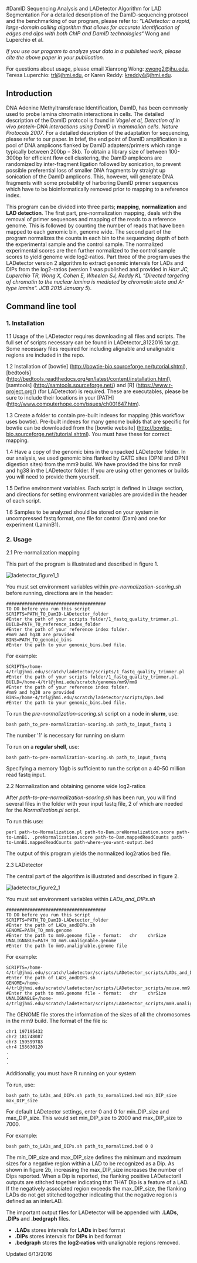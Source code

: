 #DamID Sequencing Analysis and LADetector Algorithm for LAD Segmentation
For a detailed description of the DamID-sequencing protocol and the benchmarking of our program, please refer to:
*“LADetector: a rapid, large-domain calling algorithm that allows for accurate identification of edges and dips with both ChIP and DamID technologies“* Wong and Luperchio et al.

*If you use our program to analyze your data in a published work, please cite the above paper in your publication.*

For questions about usage, please email Xianrong Wong: xwong2@jhu.edu, Teresa Luperchio: trl@jhmi.edu, or Karen Reddy: kreddy4@jhmi.edu.

## Introduction

DNA Adenine Methyltransferase Identification, DamID, has been commonly used to probe lamina chromatin interactions in cells. The detailed description of the DamID protocol is found in *Vogel et al, Detection of in vivo protein-DNA interactions using DamID in mammalian cells. Nature Protocols 2007*. For a detailed description of the adaptation for sequencing, please refer to our paper. In brief, the end point of DamID amplification is a pool of DNA amplicons flanked by DamID adapters/primers which range typically between 200bp – 3kb. To obtain a library size of between 100-300bp for efficient flow cell clustering, the DamID amplicons are randomized by inter-fragment ligation followed by sonication, to prevent possible preferential loss of smaller DNA fragments by straight up sonication of the DamID amplicons. This, however, will generate DNA fragments with some probability of harboring DamID primer sequences which have to be bioinformatically removed prior to mapping to a reference index.

This program can be divided into three parts; **mapping**, **normalization** and **LAD detection**. The first part, pre-normalization mapping, deals with the removal of primer sequences and mapping of the reads to a reference genome. This is followed by counting the number of reads that have been mapped to each genomic bin, genome wide. The second part of the program normalizes the counts in each bin to the sequencing depth of both the experimental sample and the control sample. The normalized experimental scores are then further normalized to the control sample scores to yield genome wide log2-ratios. Part three of the program uses the LADetector version 2 algorithm to extract genomic intervals for LADs and DIPs from the log2-ratios (version 1 was published and provided in *Harr JC, Luperchio TR, Wong X, Cohen E, Wheelan SJ, Reddy KL “Directed targeting of chromatin to the nuclear lamina is mediated by chromatin state and A-type lamins”. JCB 2015 January 5*).

## Command line tool
### 1. Installation

  1.1 Usage of the LADetector requires downloading all files and scripts. The full set of scripts necessary can be found in LADetector_8122016.tar.gz. Some necessary files required for including alignable and unalignable regions are included in the repo. 

  1.2 Installation of [bowtie] (http://bowtie-bio.sourceforge.ne/tutorial.shtml), [bedtools] (http://bedtools.readthedocs.org/en/latest/content/installation.html), [samtools] (http://samtools.sourceforge.net/) and [R] (https://www.r-project.org/) (for LADetector) is required. These are executables, please be sure to include their locations in your [PATH] (http://www.computerhope.com/issues/ch001647.htm).

 1.3 Create a folder to contain pre-built indexes for mapping (this workflow uses bowtie). Pre-built indexes for many genome builds that are specific for bowtie can be downloaded from the [bowtie website] (http://bowtie-bio.sourceforge.net/tutorial.shtml). You must have these for correct mapping. 

 1.4 Have a copy of the genomic bins in the unpacked LADetector folder. In our analysis, we used genomic bins flanked by GATC sites (DPNI and DPNII digestion sites) from the mm9 build. We have provided the bins for mm9 and hg38 in the LADetector folder. If you are using other genomes or builds you will need to provide them yourself.

 1.5 Define environment variables. Each script is defined in Usage section, and directions for setting environment variables are provided in the header of each script.

1.6 Samples to be analyzed should be stored on your system in uncompressed fastq format, one file for control (Dam) and one for experiment (LaminB1).

### 2. Usage

 2.1 Pre-normalization mapping

This part of the program is illustrated and described in figure 1.

![ladetector_figure1_1](https://cloud.githubusercontent.com/assets/17512466/16018097/e5e44ff2-3170-11e6-8e4f-d7d8aaf7300a.png)

You must set environment variables within *pre-normalization-scoring.sh* before running, directions are in the header:

    ######################################
    TO DO before you run this script
    SCRIPTS=PATH_TO_DamID-LADetector_folder
    #Enter the path of your scripts folder/1_fastq_quality_trimmer.pl.
    BUILD=PATH_TO_reference_index_folder
    #Enter the path of your reference index folder.
    #mm9 and hg38 are provided
    BINS=PATH_TO_genomic_bins
    #Enter the path to your genomic_bins.bed file.  

For example:

  
    SCRIPTS=/home-4/trl@jhmi.edu/scratch/ladetector/scripts/1_fastq_quality_trimmer.pl
    #Enter the path of your scripts folder/1_fastq_quality_trimmer.pl.
    BUILD=/home-4/trl@jhmi.edu/scratch/genomes/mm9/mm9
    #Enter the path of your reference index folder.
    #mm9 and hg38 are provided
    BINS=/home-4/trl@jhmi.edu/scratch/ladetector/scripts/Dpn.bed
    #Enter the path to your genomic_bins.bed file.  


To run the *pre-normalization-scoring.sh* script on a node in **slurm**, use:

    bash path_to_pre-normalization-scoring.sh path_to_input_fastq 1

The number '1' is necessary for running on slurm

To run on a **regular shell**, use:

    bash path-to-pre-normalization-scoring.sh path_to_input_fastq


Specifying a memory 10gb is sufficient to run the script on a 40-50 million read fastq input.

2.2 Normalization and obtaining genome wide log2-ratios

After *path-to-pre-normalization-scoring.sh* has been run, you will find several files in the folder with your input fastq file, 2 of which are needed for the *Normalization.pl* script.

To run this use:

    perl path-to-Normalization.pl path-to-Dam.preNormalization.score path-to-LmnB1. .preNormalization.score path-to-Dam.mappedReadCounts path-to-LmnB1.mappedReadCounts path-where-you-want-output.bed

The output of this program yields the normalized log2ratios bed file.

2.3 LADetector

The central part of the algorithm is illustrated and described in figure 2.

![ladetector_figure2_1](https://cloud.githubusercontent.com/assets/17512466/16018096/e5dd9662-3170-11e6-9d3a-794dc675b05c.png)

You must set environment variables within *LADs\_and\_DIPs.sh* 

    ######################################
    TO DO before you run this script
    SCRIPTS=PATH_TO_DamID-LADetector_folder
    #Enter the path of LADs_andDIPs.sh
    GENOME=PATH_TO_mm9.genome
    #Enter the path to mm9.genome file - format:   chr    chrSize   
    UNALIGNABLE=PATH_TO_mm9.unalignable.genome
    #Enter the path to mm9.unalignable.genome file

For example:

    SCRIPTS=/home-4/trl@jhmi.edu/scratch/ladetector/scripts/LADetector_scripts/LADs_and_DIPs.sh
    #Enter the path of LADs_andDIPs.sh
    GENOME=/home-4/trl@jhmi.edu/scratch/ladetector/scripts/LADetector_scripts/mouse.mm9.genome
    #Enter the path to mm9.genome file - format:   chr    chrSize   
    UNALIGNABLE=/home-4/trl@jhmi.edu/scratch/ladetector/scripts/LADetector_scripts/mm9.unalignable.txt

The GENOME file stores the information of the sizes of all the chromosomes in the mm9 build. The format of the file is:

    chr1 197195432
    chr2 181748087
    chr3 159599783
    chr4 155630120
    .
    .
    .

Additionally, you must have R running on your system

To run, use:

    bash path_to_LADs_and_DIPs.sh path_to_normalized.bed min_DIP_size max_DIP_size

For default LADetector settings, enter 0 and 0 for min\_DIP\_size and max\_DIP\_size.
This would set min\_DIP\_size to 2000 and max\_DIP\_size to 7000.

For example: 

    bash path_to_LADs_and_DIPs.sh path_to_normalized.bed 0 0

The min\_DIP\_size and max\_DIP\_size defines the minimum and maximum sizes for a negative region within a LAD to be recognized as a Dip. As shown in figure 2b, increasing the max\_DIP\_size increases the number of Dips reported. When a Dip is reported, the flanking positive LADetectorII outputs are stitched together indicating that THAT Dip is a feature of a LAD. If the negatively associated region exceeds the max\_DIP\_size, the flanking LADs do not get stitched together indicating that the negative region is defined as an interLAD.

The important output files for LADetector will be appended with **.LADs**, **.DIPs** and **.bedgraph** files. 

* **.LADs** stores intervals for **LADs** in bed format
* **.DIPs** stores intervals for **DIPs** in bed format
* **.bedgraph** stores the **log2-ratios** with unalignable regions removed.

Updated 6/13/2016
